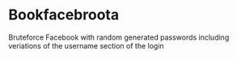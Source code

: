 # Bookfacebroota
Bruteforce Facebook with random generated passwords including veriations of the username section of the login
